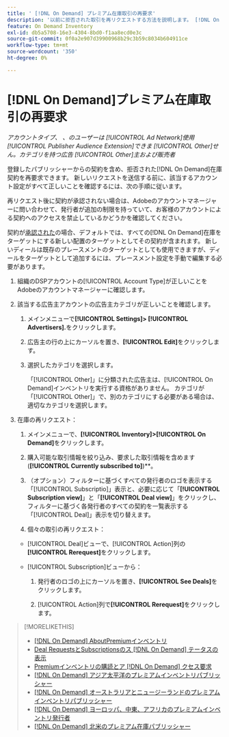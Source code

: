 ```yaml
---
title: ' [!DNL On Demand] プレミアム在庫取引の再要求'
description: '以前に拒否された取引を再リクエストする方法を説明します。 [!DNL On Demand] '
feature: On Demand Inventory
exl-id: db5a5708-16e3-4304-8bd0-f1aa8ecd0e3c
source-git-commit: 0f0a2e907d39900968b29c3b59c8034b604911ce
workflow-type: tm+mt
source-wordcount: '350'
ht-degree: 0%

---
```


# [!DNL On Demand]プレミアム在庫取引の再要求

*アカウントタイプ、 、のユーザーは [!UICONTROL Ad Network]使用 [!UICONTROL Publisher Audience Extension]できま [!UICONTROL Other]せん。カテゴリを持つ広告 [!UICONTROL Other]主および販売者*

登録したパブリッシャーからの契約を含め、拒否された[!DNL On Demand]在庫契約を再要求できます。 新しいリクエストを送信する前に、該当するアカウント設定がすべて正しいことを確認するには、次の手順に従います。

再リクエスト後に契約が承認されない場合は、Adobeのアカウントマネージャーに問い合わせて、発行者が追加の制限を持っていて、お客様のアカウントによる契約へのアクセスを禁止しているかどうかを確認してください。

契約が[承認された](/help/dsp/inventory/on-demand-inventory-view-status.md)の場合、デフォルトでは、すべての[!DNL On Demand]在庫をターゲットにする新しい配置のターゲットとしてその契約が含まれます。 新しいディールは既存のプレースメントのターゲットとしても使用できますが、ディールをターゲットとして追加するには、プレースメント設定を手動で編集する必要があります。

1. 組織のDSPアカウントの[!UICONTROL Account Type]が正しいことをAdobeのアカウントマネージャーに確認します。

1. 該当する広告主アカウントの広告主カテゴリが正しいことを確認します。

   1. メインメニューで&#x200B;**[!UICONTROL Settings]> [!UICONTROL Advertisers].**&#x200B;をクリックします。

   1. 広告主の行の上にカーソルを置き、**[!UICONTROL Edit]**&#x200B;をクリックします。

   1. 選択したカテゴリを選択します。

      「[!UICONTROL Other]」に分類された広告主は、[!UICONTROL On Demand]インベントリを実行する資格がありません。 カテゴリが「[!UICONTROL Other]」で、別のカテゴリにする必要がある場合は、適切なカテゴリ<!-- [category](/help/dsp/admin/advertiser-settings.md) -->を選択します。

1. 在庫の再リクエスト：

   1. メインメニューで、**[!UICONTROL Inventory]>[!UICONTROL On Demand]**&#x200B;をクリックします。

   1. 購入可能な取引情報を絞り込み、要求した取引情報を含めます(**[!UICONTROL Currently subscribed to]**)**。

   1. （オプション）フィルターに基づくすべての発行者のロゴを表示する「[!UICONTROL Subscriptio]」表示と、必要に応じて「**[!UICONTROL Subscription view]**」と「**[!UICONTROL Deal view]**」をクリックし、フィルターに基づく各発行者のすべての契約を一覧表示する「[!UICONTROL Deal]」表示を切り替えます。

   1. 個々の取引の再リクエスト：
   * [!UICONTROL Deal]ビューで、[!UICONTROL Action]列の&#x200B;**[!UICONTROL Rerequest]**&#x200B;をクリックします。

   * [!UICONTROL Subscription]ビューから：

      1. 発行者のロゴの上にカーソルを置き、**[!UICONTROL See Deals]**&#x200B;をクリックします。

      1. [!UICONTROL Action]列で&#x200B;**[!UICONTROL Rerequest]**&#x200B;をクリックします。


>[!MORELIKETHIS]
>
>* [ [!DNL On Demand] AboutPremiumインベントリ](on-demand-inventory-about.md)
>* [Deal RequestsとSubscriptionsのス [!DNL On Demand] テータスの表示](on-demand-inventory-view-status.md)
>* [Premiumインベントリの購読とア [!DNL On Demand] クセス要求](on-demand-inventory-subscribe.md)
>* [[!DNL On Demand] アジア太平洋のプレミアムインベントリパブリッシャー](on-demand-inventory-publishers-apac.md)
>* [[!DNL On Demand] オーストラリアとニュージーランドのプレミアムインベントリパブリッシャー](on-demand-inventory-publishers-anz.md)
>* [[!DNL On Demand] ヨーロッパ、中東、アフリカのプレミアムインベントリ発行者](on-demand-inventory-publishers-emea.md)
>* [[!DNL On Demand] 北米のプレミアム在庫パブリッシャー](on-demand-inventory-publishers-na.md)

